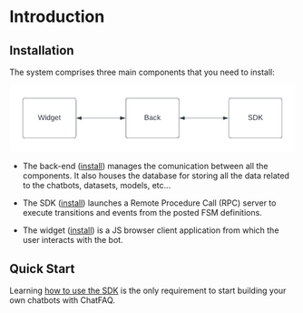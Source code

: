 # Introduction

## Installation

The system comprises three main components that you need to install:

![ChatFAQ Components](./_static/images/chatfaq_components.png)


- The back-end ([install](./modules/back/index.rst)) manages the comunication between all the components. It also houses the database for storing all the data related to the chatbots, datasets, models, etc...


- The SDK ([install](./modules/sdk/index.rst)) launches a Remote Procedure Call (RPC) server to execute transitions and events from the posted FSM definitions.


- The widget ([install](./modules/widget/index.rst)) is a JS browser client application from which the user interacts with the bot.

## Quick Start

Learning <a href="/en/latest/modules/sdk/index.html#usage">how to use the SDK</a> is the only requirement to start building your own chatbots with ChatFAQ.
